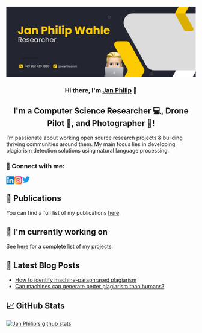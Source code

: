 <p align="center">
  <a href="https://www.jpwahle.com/" target="_blank" rel="noreferrer"><img src="https://raw.githubusercontent.com/jpwahle/jpwahle/main/images/github-banner.png" alt="my banner"></a>
</p>

<h3 align="center">
Hi there, I'm <a href="https://www.jpwahle.com/" target="_blank" rel="noreferrer">Jan Philip</a> 👋
</h3>

<h2 align="center">
I'm a Computer Science Researcher 💻, Drone Pilot 🚁, and Photographer 📸!
</h2> 

I’m passionate about working open source research projects & building thriving communities around them. My main focus lies in developing plagiarism detection solutions using natural language processing.

### 🤝 Connect with me:

<a href="https://www.linkedin.com/in/jan-philip-wahle/"><img align="left" src="https://raw.githubusercontent.com/jpwahle/jpwahle/main/images/linkedin.svg" alt="Jan Philip Wahle | LinkedIn" width="21px"/></a>
<a href="https://instagram.com/jpwahle"><img align="left" src="https://raw.githubusercontent.com/jpwahle/jpwahle/main/images/instagram.svg" alt="Jan Philip Wahle | Instagram" width="21px"/></a>
<a href="https://twitter.com/jpwahle"><img align="left" src="https://raw.githubusercontent.com/jpwahle/jpwahle/main/images/twitter.svg" alt="Jan Philip Wahle | Medium" width="21px"/></a>
</br>

## 📖 Publications

You can find a full list of my publications [here](https://scholar.google.de/citations?user=MI0C9mAAAAAJ).

## 🔭 I'm currently working on

See [here](https://jpwahle.com/projects) for a complete list of my projects.

## 📝 Latest Blog Posts

- [How to identify machine-paraphrased plagiarism](https://jpwahle.com/science/how-to-identify-machine-paraphrased-plagiarism)
- [Can machines can generate better plagiarism than humans?](https://jpwahle.com/science/can-machines-can-generate-better-plagiarism-than-humans)

## 📈 GitHub Stats 

[![Jan Philip's github stats](https://github-readme-stats.vercel.app/api?username=jpwahle)](https://github.com/jpwahle)
